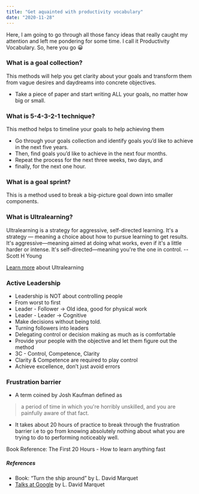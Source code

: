 ```yaml
---
title: "Get aquainted with productivity vocabulary"
date: "2020-11-28"
---
```


Here, I am going to go through all those fancy ideas that really caught my attention and left me pondering for some time. I call it Productivity Vocabulary. So, here you go 😀

### What is a goal collection?
This methods will help you get clarity about your goals and transform them from vague desires and daydreams into concrete objectives. 
- Take a piece of paper and start writing ALL your goals, no matter how big or small.  

### What is 5-4-3-2-1 technique?
This method helps to timeline your goals to help achieving them
- Go through your goals collection and identify goals you’d like to achieve in the next five years. 
- Then, find goals you’d like to achieve in the next four months. 
- Repeat the process for the next three weeks, two days, and 
- finally, for the next one hour.

### What is a goal sprint?
This is a method used to break a big-picture goal down into smaller components. 

### What is Ultralearning?
Ultralearning is a strategy for aggressive, self-directed learning. It's a strategy — meaning a choice about how to pursue learning to get results. It's aggressive—meaning aimed at doing what works, even if it's a little harder or intense. It's self-directed—meaning you're the one in control. --Scott H Young

[Learn more](https://www.scotthyoung.com/blog/2016/07/28/ultralearn-diy-1/) about Ultralearning

### Active Leadership
- Leadership is NOT about controlling people 
- From worst to first
- Leader - Follower -> Old idea, good for physical work
- Leader - Leader -> Cognitive  
- Make decisions without being told.
- Turning followers into leaders
- Delegating control or decision making as much as is comfortable
- Provide your people with the objective and let them figure out the method
- 3C - Control, Competence, Clarity
- Clarity & Competence are required to play  control
- Achieve excellence, don’t just avoid errors

### Frustration barrier
- A term coined by Josh Kaufman defined as 
> a period of time in which you're horribly unskilled, and you are painfully aware of that fact.
- It takes about 20 hours of practice to break through the frustration barrier i.e to go from knowing absolutely nothing about what you are trying to do to performing noticeably well.

Book Reference: The First 20 Hours - How to learn anything fast  

##### References
* Book: “Turn the ship around” by L. David Marquet
* [Talks at Google](https://www.youtube.com/watch?v=IzJL8zX3EVk) by L. David Marquet 